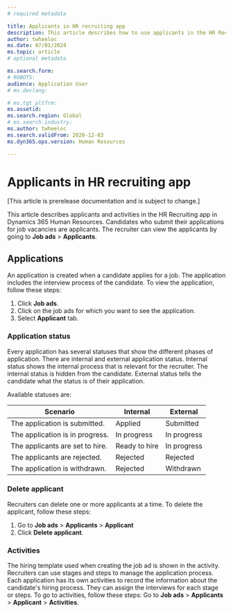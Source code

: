 ```yaml
---
# required metadata

title: Applicants in HR recruiting app
description: This article describes how to use applicants in the HR Recruiting app in Dynamics 365 Human Resources.
author: twheeloc
ms.date: 07/01/2024
ms.topic: article
# optional metadata

ms.search.form: 
# ROBOTS: 
audience: Application User
# ms.devlang: 

# ms.tgt_pltfrm: 
ms.assetid: 
ms.search.region: Global
# ms.search.industry: 
ms.author: twheeloc
ms.search.validFrom: 2020-12-03
ms.dyn365.ops.version: Human Resources

---
```


# Applicants in HR recruiting app

[This article is prerelease documentation and is subject to change.]

This article describes applicants and activities in the HR Recruiting app in Dynamics 365 Human Resources. Candidates who submit their applications for job vacancies are applicants. The recruiter can view the applicants by going to **Job ads** > **Applicants**.

## Applications
An application is created when a candidate applies for a job. The application includes the interview process of the candidate.
To view the application, follow these steps:
1. Click **Job ads**.
2. Click on the job ads for which you want to see the application.
3. Select **Applicant** tab.

### Application status
Every application has several statuses that show the different phases of application. There are internal and external application status. Internal status shows the internal process that is relevant for the recruiter. The internal status is hidden from the candidate. External status tells the candidate what the status is of their application.

Available statuses are:

|Scenario |	Internal	| External|
|------|----------|----------|
|The application is submitted.|	Applied|	Submitted|
|The application is in progress.	|In progress|	In progress|
|The applicants are set to hire.|	Ready to hire|	In progress|
|The applicants are rejected.|	Rejected|	Rejected|
|The application is withdrawn.	|Rejected|	Withdrawn|

### Delete applicant
Recruiters can delete one or more applicants at a time.
To delete the applicant, follow these steps:
1. Go to **Job ads** > **Applicants** > **Applicant**
2. Click **Delete applicant**.


### Activities

The hiring template used when creating the job ad is shown in the activity. Recruiters can use stages and steps to manage the application process. Each application has its own activities to record the information about the candidate's hiring process. They can assign the interviews for each stage or steps.
To go to activities, follow these steps:
Go to **Job ads** > **Applicants** > **Applicant** > **Activities**.

 

